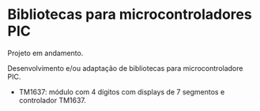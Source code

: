 # Bibliotecas para microcontroladores PIC

Projeto em andamento.

Desenvolvimento e/ou adaptação de bibliotecas para microcontroladore PIC.

* TM1637: módulo com 4 dígitos com displays de 7 segmentos e controlador TM1637.
